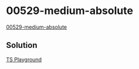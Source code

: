 # 00529-medium-absolute

[00529-medium-absolute](https://github.com/type-challenges/type-challenges/blob/main/questions/00529-medium-absolute/README.md)

## Solution

[TS Playground](https://www.typescriptlang.org/play?#code/PQKgUABBCsBMCcEC0ECCAjAzgewDYFcAXAU0mSQsrPQE80A7AEwCdi6BpZgQxwDdMA1nQAUAAXSsAzAAYB3AGzwAxpgCUEAMQBbYowCW+LZq1dCAC00ktAB1yniSXHpLdcZMhs8QAivmKZCPWx6dygASRtcYh16QghzYggAAwwcAhIk+JprYgA6NCyc+LNTeK4BRIDmPXoAcwAaCHpDdGJmCGx29D1amsJ8gBUzROwiayIITDNR3EYIVoguCGtsTGc9XkTmrVb2qpra0IgAMU6IYgAPLkjSKDIkh8JMMkJsxIH-OIBeZABGaWkAG4Xm8IAAlfz4XDfNBYPBEYgAHg+AQAfICIMBgOcLjklCQ5oRsPNEgAif7SUn3B5HVEQABqemIAHcOvQIABxZwACXw6AAXBAzIRCNZMPysU8lGZcgArTC5Tq1YBweBgEDAMBgUAQAD6+oNhoNEAAmqN2gBhbCMRLctqJI2O-UQDVgV5FAByhgAMnoKhAfttdhAAD6TQjVOqh+Y9PrAt2ggbYADKEYOiOTOJITEwEC9Wl9FTpPySABIAN7JgC+SXj7sSqXhJERZAGWeIObzPr9xHqZFT7Uu2cYuf2UZ+SYH6YGqLAxYgA-bnaSSArNQAZm08zWIAB+PMQQUD+M6p2OiAouIWnj+PVnw0uzV6GydOL1iDliAAUQAjvguLgjRfrixD4hAVYQOuzDYEYpKiPWSDSgBUR1P4wBEHouCYKSdagkoN65j8ADaZDAXihCIr+-64IijbpEi0ioo0pKUqiTGkSB+KUX+AG0XC9GIkgjHMax7FQGRoEUVRvF0QiiL-ExEDkqJfbiZxUk8TRsnNkg0CKaS0Ckmxqnfup3HUXxaRySxRkiUZYmmeR5kyfx1lCbZSkqRxTnSVprnNspHmBcZ3mSc5flWQFulBYZIVqT5mmWU2SJIL8uoAtI6UAvQ+kUhlXnxWFvlJQJ8C6vAFU5cxFUVfZYAALoniAd73s6xz4MwCTtKmxBii1rWPtq4BQHSyYlKwEA0OakxNkE9DikKIpihKwBSjK8qKswyqqsAXDzcybRkHSjIsjN6RzQtwqiuKkqYNKcoKkqKoIMAkUXUdEAALKdIkFolLgKG1P4gpXctt33RtSrqpqQA)
